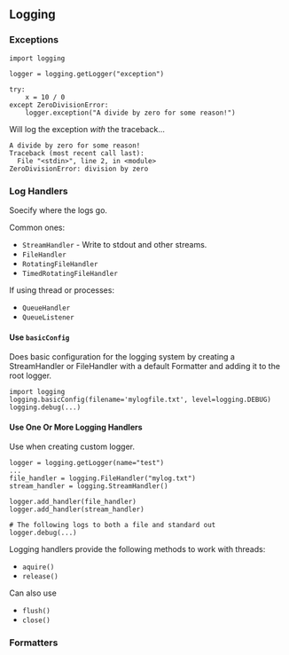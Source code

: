 ## Logging

### Exceptions
```
import logging

logger = logging.getLogger("exception")

try:
    x = 10 / 0
except ZeroDivisionError:
    logger.exception("A divide by zero for some reason!")
```

Will log the exception *with* the traceback...

```
A divide by zero for some reason!
Traceback (most recent call last):
  File "<stdin>", line 2, in <module>
ZeroDivisionError: division by zero
```


### Log Handlers
Soecify where the logs go.

Common ones:

* `StreamHandler` - Write to stdout and other streams.
* `FileHandler`
* `RotatingFileHandler`
*  `TimedRotatingFileHandler`

If using thread or processes:

* `QueueHandler`
* `QueueListener`

#### Use `basicConfig`
Does basic configuration for the logging system by creating a StreamHandler or FileHandler with a default Formatter and adding it to the root logger.

```
import logging
logging.basicConfig(filename='mylogfile.txt', level=logging.DEBUG)
logging.debug(...)
```

#### Use One Or More Logging Handlers
Use when creating custom logger.
```
logger = logging.getLogger(name="test")
...
file_handler = logging.FileHandler("mylog.txt")
stream_handler = logging.StreamHandler()

logger.add_handler(file_handler)
logger.add_handler(stream_handler)

# The following logs to both a file and standard out
logger.debug(...)
```

Logging handlers provide the following methods to work with threads:

* `aquire()`
* `release()`

Can also use

* `flush()`
* `close()`

### Formatters
